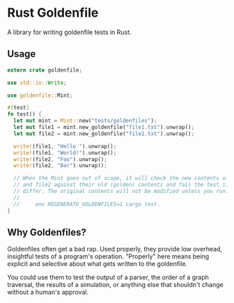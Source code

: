 # Rust Goldenfile

A library for writing goldenfile tests in Rust.

## Usage

```rust
extern crate goldenfile;

use std::io::Write;

use goldenfile::Mint;

#[test]
fn test() {
  let mut mint = Mint::new("tests/goldenfiles");
  let mut file1 = mint.new_goldenfile("file1.txt").unwrap();
  let mut file2 = mint.new_goldenfile("file2.txt").unwrap();

  write!(file1, "Hello ").unwrap();
  write!(file1, "World!").unwrap();
  write!(file2, "Foo").unwrap();
  write!(file2, "Bar").unwrap();

  // When the Mint goes out of scope, it will check the new contents of file1
  // and file2 against their old (golden) contents and fail the test if they
  // differ. The original contents will not be modified unless you run:
  //
  //     env REGENERATE_GOLDENFILES=1 cargo test.
}
```

## Why Goldenfiles?

Goldenfiles often get a bad rap. Used properly, they provide low overhead, insightful tests of a program's operation. "Properly" here means being explicit and selective about what gets written to the goldenfile.

You could use them to test the output of a parser, the order of a graph traversal, the results of a simulation, or anything else that shouldn't change without a human's approval.
